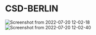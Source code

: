 # CSD-BERLIN

![Screenshot from 2022-07-20 12-02-18](https://user-images.githubusercontent.com/89199990/179955798-65632b47-b351-4200-ad71-642f6f820bff.png)
![Screenshot from 2022-07-20 12-02-40](https://user-images.githubusercontent.com/89199990/179955828-0b37d709-d790-4d60-9a4a-04e6bd5a6bdc.png)
